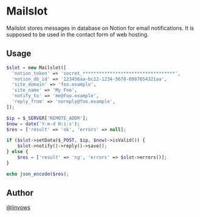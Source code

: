 Mailslot
==

Mailslot stores messages in database on Notion for email notifications.
It is supposed to be used in the contact form of web hosting.

Usage
--

```php
$slot = new Mailslot([
  'notion_token' => 'secret_**********************************',
  'notion_db_id' => '123456aa-bc12-1234-5678-0987654321aa',
  'site_domain' => 'foo.example',
  'site_name' => 'My Foo',
  'notify_to' => 'me@foo.example',
  'reply_from' => 'noreply@foo.example',
]);

$ip = $_SERVER['REMOTE_ADDR'];
$now = date('Y-m-d H:i:s');
$res = ['result' => 'ok', 'errors' => null];

if ($slot->setData($_POST, $ip, $now)->isValid()) {
    $slot->notify()->reply()->save();
} else {
    $res = ['result' => 'ng', 'errors' => $slot->errors()];
}

echo json_encode($res);
```

Author
--

[@linyows](https://github.com/linyows)
